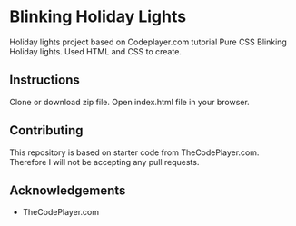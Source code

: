 # Blinking Holiday Lights

Holiday lights project based on Codeplayer.com tutorial Pure CSS Blinking Holiday lights. Used HTML and CSS to create.

## Instructions
Clone or download zip file. Open index.html file in your browser.

## Contributing
This repository is based on starter code from TheCodePlayer.com. Therefore I will not be accepting any pull requests.

## Acknowledgements
* TheCodePlayer.com
